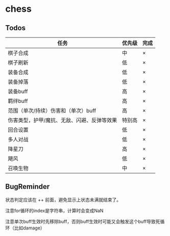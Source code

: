 # chess

## Todos

| 任务 | 优先级 | 完成 |
| ---- | ---- | ---- |
| 棋子合成 | 中 | × |
| 棋子刷新 | 低 | × |
| 装备合成 | 低 | × |
| 装备掉落 | 低 | × |
| 装备buff | 高 | × |
| 羁绊buff | 高 | × |
| 范围（单次/持续）伤害和（单次）buff | 高 | × |
| 伤害类型，护甲/魔抗、无敌、闪避、反弹等效果 | 特别高 | × |
| 回合设置 | 低 | × |
| 多人对战 | 低 | × |
| 降星刀 | 高 | × |
| 飓风 | 低 | × |
| 召唤生物 | 中 | × |

## BugReminder

状态判定应该在 ++ 前面，避免显示上状态未满就结束了。

注意for循环的index是字符串，计算时会变成NaN

注意单次buff生效时先移除buff，否则buff生效时可能又会触发这个buff导致死循环（比如damage）
